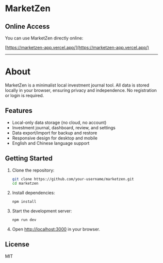 # MarketZen

## Online Access

You can use MarketZen directly online:

[https://marketzen-app.vercel.app/](https://marketzen-app.vercel.app/)

---

# About

MarketZen is a minimalist local investment journal tool. All data is stored locally in your browser, ensuring privacy and independence. No registration or login is required.

## Features
- Local-only data storage (no cloud, no account)
- Investment journal, dashboard, review, and settings
- Data export/import for backup and restore
- Responsive design for desktop and mobile
- English and Chinese language support

## Getting Started

1. Clone the repository:
   ```bash
   git clone https://github.com/your-username/marketzen.git
   cd marketzen
   ```
2. Install dependencies:
   ```bash
   npm install
   ```
3. Start the development server:
   ```bash
   npm run dev
   ```
4. Open [http://localhost:3000](http://localhost:3000) in your browser.

## License

MIT 